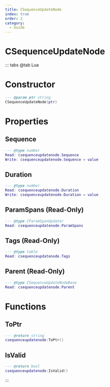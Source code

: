 ```yaml
---
title: CSequenceUpdateNode
index: true
order: 2
category:
  - Guide
---
```


# CSequenceUpdateNode

::: tabs
@tab Lua
# Constructor
```lua
--- @param ptr string
CSequenceUpdateNode(ptr)
```
# Properties
## Sequence 
```lua
--- @type number
Read: csequenceupdatenode.Sequence
Write: csequenceupdatenode.Sequence = value
```
## Duration 
```lua
--- @type number
Read: csequenceupdatenode.Duration
Write: csequenceupdatenode.Duration = value
```
## ParamSpans (Read-Only)
```lua
--- @type CParamSpanUpdater
Read: csequenceupdatenode.ParamSpans
```
## Tags (Read-Only)
```lua
--- @type table
Read: csequenceupdatenode.Tags
```
## Parent (Read-Only)
```lua
--- @type CSequenceUpdateNodeBase
Read: csequenceupdatenode.Parent
```
# Functions
## ToPtr
```lua
--- @return string
csequenceupdatenode:ToPtr()
```
## IsValid
```lua
--- @return bool
csequenceupdatenode:IsValid()
```

:::